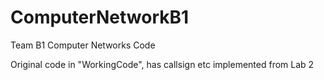 # ComputerNetworkB1
Team B1 Computer Networks Code

Original code in "WorkingCode", has callsign etc implemented from Lab 2
